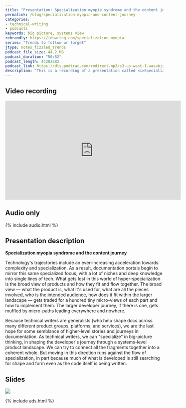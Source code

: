 ```yaml
---
title: "Presentation: Specialization myopia syndrome and the content journey"
permalink: /blog/specialization-myopia-and-content-journey
categories:
- technical-writing
- podcasts
keywords: big picture, systems view
rebrandly: https://idbwrtng.com/specialization-myopia
series: "Trends to follow or forget"
jtype: notes_fizzled_trends
podcast_file_size: 44.2 MB
podcast_duration: "50:52"
podcast_length: 44202882 
podcast_link: https://dts.podtrac.com/redirect.mp3/s3.us-west-1.wasabisys.com/idbwmedia.com/podcasts/tcs_medidata_preso_edited.mp3
description: "This is a recording of a presentation called <i>Specialization myopia syndrome and the content journey</i>, which I gave to a company's private tech comm event. With their permission, I'm posting it here. You can watch the recording via YouTube or listen the audio file as a podcast."
---
```


## Video recording

<iframe width="560" height="315" src="https://www.youtube.com/embed/Y-59SEsm07o" title="YouTube video player" frameborder="0" allow="accelerometer; autoplay; clipboard-write; encrypted-media; gyroscope; picture-in-picture" allowfullscreen></iframe>

## Audio only

{% include audio.html %}

## Presentation description

**Specialization myopia syndrome and the content journey**

Technology's trajectories include an ever-increasing acceleration towards complexity and specialization. As a result, documentation portals begin to mirror this same specialized focus, with a lot of niches and deep knowledge into single lines of tech. What gets lost in this world of hyper-specialization is the broad view of products and how they fit and flow together. The broad view &mdash; what the product is, what it's used for, what are all the pieces involved, who is the intended audience, how does it fit within the larger landscape &mdash; gets traded for a hundred tiny micro-views of each part and how to implement them. The larger developer journey, if there is one, gets muffled by micro-paths leading everywhere and nowhere.

Because technical writers are generalists (who help shape docs across many different product groups, platforms, and services), we are the last hope for some semblance of higher-level stories and journeys in documentation. As technical writers, we can "specialize" in big-picture thinking, in shaping the developer's journey through a systems-level product landscape. We can try to connect all the fragments together into a coherent whole. But moving in this direction runs against the flow of specialization, in part because much of what is developed is still searching for shape and form even as the code itself is being written.

## Slides

<a href="https://idbwrtng.com/tcs_preso"><img style="max-width:500px" src="https://s3.us-west-1.wasabisys.com/idbwmedia.com/images/spec-myopia-title-slide.png" /></a>

{% include ads.html %}